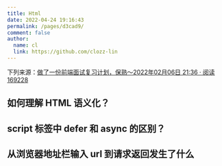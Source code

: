 ```yaml
---
title: Html
date: 2022-04-24 19:16:43
permalink: /pages/d3cad9/
comment: false
author: 
  name: cl
  link: https://github.com/clozz-lin
---
```

下列来源：[做了一份前端面试复习计划，保熟～2022年02月06日 21:36 ·  阅读 169228](https://juejin.cn/post/7061588533214969892#heading-12)
## 如何理解 HTML 语义化？
##  script 标签中 defer 和 async 的区别？
## 从浏览器地址栏输入 url 到请求返回发生了什么
## 
## 
## 
## 
## 


## 
## 
## 
## 
## 